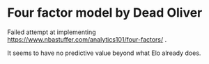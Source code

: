 # Four factor model by Dead Oliver

Failed attempt at implementing https://www.nbastuffer.com/analytics101/four-factors/ .

It seems to have no predictive value beyond what Elo already does.
